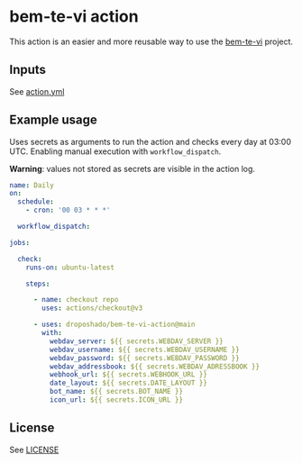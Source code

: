 # bem-te-vi action

This action is an easier and more reusable way to use the [bem-te-vi](https://github.com/droposhado/bem-te-vi) project.

## Inputs

See [action.yml](action.yml)

## Example usage

Uses secrets as arguments to run the action and checks every day at 03:00 UTC. Enabling manual execution with `workflow_dispatch`.

**Warning**: values not stored as secrets are visible in the action log.

```yaml
name: Daily
on:
  schedule:
    - cron: '00 03 * * *'

  workflow_dispatch:

jobs:

  check:
    runs-on: ubuntu-latest

    steps:

      - name: checkout repo
        uses: actions/checkout@v3

      - uses: droposhado/bem-te-vi-action@main
        with:
          webdav_server: ${{ secrets.WEBDAV_SERVER }}
          webdav_username: ${{ secrets.WEBDAV_USERNAME }}
          webdav_password: ${{ secrets.WEBDAV_PASSWORD }}
          webdav_addressbook: ${{ secrets.WEBDAV_ADRESSBOOK }}
          webhook_url: ${{ secrets.WEBHOOK_URL }}
          date_layout: ${{ secrets.DATE_LAYOUT }}
          bot_name: ${{ secrets.BOT_NAME }}
          icon_url: ${{ secrets.ICON_URL }}
```

## License

See [LICENSE](LICENSE.md)
